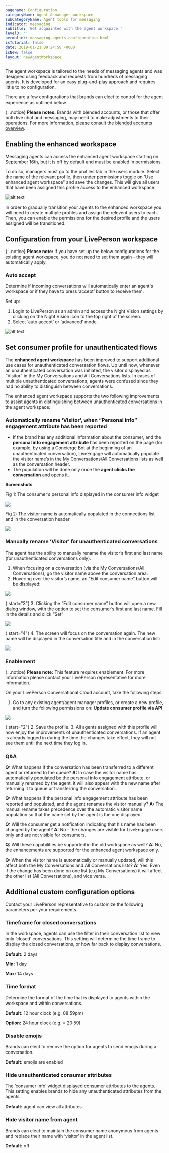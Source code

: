 ```yaml
---
pagename: Configuration
categoryName: Agent & manager workspace
subCategoryName: Agent tools for messaging
indicator: messaging
subtitle: 'Get acquainted with the agent workspace '
level3: ''
permalink: messaging-agents-configuration.html
isTutorial: false
date: 2019-01-21 09:24:58 +0000
isNew: false
layout: newAgentWorkspace
---
```


The agent workspace is tailored to the needs of messaging agents and was designed using feedback and requests from hundreds of messaging agents. It is developed for an easy plug-and-play approach and requires little to no configuration.  

There are a few configurations that brands can elect to control for the agent experience as outlined below.  

{: .notice}
**Please notes:** Brands with blended accounts, or those that offer both live chat and messaging, may need to make adjustments to their operations. For more information, please consult the [blended accounts overview](/messaging-agents-blended-accounts.html).

## Enabling the enhanced workspace

Messaging agents can access the enhanced agent workspace starting on September 16th, but it is off by default and must be enabled in permissions.

To do so, managers must go to the profiles tab in the users module. Select the name of the relevant profile, then under permissions toggle on 'Use enhanced agent workspace" and save the changes. This will give all users that have been assigned this profile access to the enhanced workspace.

![alt text](img/new-agent-workspace-10.png)

In order to gradually transition your agents to the enhanced workspace you will need to create multiple profiles and assign the relevent users to each. Then, you can enable the permissions for the desired profile and the users assigned will be transitioned.

## Configuration from your LivePerson workspace

{: .notice}
**Please note:** If you have set up the below configurations for the existing agent workspace, you do not need to set them again - they will automatically apply.

### Auto accept

Determine if incoming conversations will automatically enter an agent's workspace or if they have to press ’accept’ button to receive them.

Set up:
1. Login to LivePerson as an admin and access the Night Vision settings by clicking on the Night Vision icon to the top right of the screen.
2. Select ‘auto accept’ or ‘advanced’ mode.

![alt text](img/new-workspace-configuration.png)

## Set consumer profile for unauthenticated flows

The **enhanced agent workspace** has been improved to support additional use cases for unauthenticated conversation flows. Up until now, whenever an unauthenticated conversation was initiated, the visitor displayed as “Visitor” in the My Conversations and All Conversations lists. In cases of multiple unauthenticated conversations, agents were confused since they had no ability to distinguish between conversations.

The enhanced agent workspace supports the two following improvements to assist agents in distinguishing between unauthenticated conversations in the agent workspace:

### Automatically rename ‘Visitor’, when “Personal info” engagement attribute has been reported

* If the brand has any additional information about the consumer, and the **personal info engagement attribute** has been reported on the page (for example, by using a Concierge Bot at the beginning of an unauthenticated conversation), LiveEngage will automatically populate the visitor name’s in the My Conversations/All Conversations lists as well as the conversation header.
* The population will be done only once the **agent clicks the conversation** and opens it.

**Screenshots**

Fig 1: The consumer’s personal info displayed in the consumer info widget

![](img/set-consumer-profile-1.png)

Fig 2: The visitor name is automatically populated in the connections list and in the conversation header

![](img/set-consumer-profile-2.png)

### Manually rename ‘Visitor’ for unauthenticated conversations

The agent has the ability to manually rename the visitor’s first and last name (for unauthenticated conversations only).

1. When focusing on a conversation (via the My Conversations/All Conversations), go the visitor name above the conversation area.
2. Hovering over the visitor’s name, an “Edit consumer name” button will be displayed:

![](img/set-consumer-profile-4.png)

{:start="3"}
3. Clicking the “Edit consumer name” button will open a new dialog window, with the option to set the consumer’s first and last name. Fill in the details and click “Set”

![](img/set-consumer-profile-5.png)

{:start="4"}
4. The screen will focus on the conversation again. The new name will be displayed in the conversation title and in the conversation list:

![](img/set-consumer-profile-6.png)

### Enablement

{: .notice}
**Please note:** This feature requires enablement. For more information please contact your LivePerson representative for more information.

On your LivePerson Conversational Cloud account, take the following steps:

1. Go to any existing agent/agent manager profiles, or create a new profile, and turn the following permissions on: **Update consumer profile via API**

![](img/set-consumer-profile-3.png)

{:start="2"}
2. Save the profile.
3. All agents assigned with this profile will now enjoy the improvements of unauthenticated conversations. If an agent is already logged in during the time the changes take effect, they will not see them until the next time they log in.

### Q&A

**Q:** What happens if the conversation has been transferred to a different agent or returned to the queue?
**A:** In case the visitor name has automatically populated be the personal info engagement attribute, or manually renamed by the agent, it will also appear with the new name after returning it to queue or transferring the conversation.

**Q:** What happens if the personal info engagement attribute has been reported and populated, and the agent renames the visitor manually?
**A:** The manual rename takes precedence over the automatic visitor name population so that the name set by the agent is the one displayed.

**Q:** Will the consumer get a notification indicating that his name has been changed by the agent?
**A:** No - the changes are visible for LiveEngage users only and are not visible for consumers.

**Q:** Will these capabilities be supported in the old workspace as well?
**A:** No, the enhancements are supported for the enhanced agent workspace only.

**Q:** When the visitor name is automatically or manually updated, will this affect both the My Conversations and All Conversations lists?
**A:** Yes. Even if the change has been done on one list (e.g My Conversations) it will affect the other list (All Conversations), and vice versa.

## Additional custom configuration options

Contact your LivePerson representative to customize the following parameters per your requirements.

### Timeframe for closed conversations
In the workspace, agents can use the filter in their conversation list to view only ‘closed’ conversations. This setting will determine the time frame to display the closed conversations, or how far back to display conversations.  

**Default:** 2 days

**Min:** 1 day

**Max:** 14 days
<br>

### Time format
Determine the format of the time that is displayed to agents within the workspace and within conversations.

**Default:** 12 hour clock (e.g. 08:59pm)

**Option:** 24 hour clock (e.g.  = 20:59)
<br>

### Disable emojis
Brands can elect to remove the option for agents to send emojis during a conversation.

**Default:** emojis are enabled

### Hide unauthenticated consumer attributes
The ‘consumer info’ widget displayed consumer attributes to the agents. This setting enables brands to hide any unauthenticated attributes from the agents.

**Default:** agent can view all attributes

### Hide visitor name from agent
Brands can elect to maintain the consumer name anonymous from agents and replace their name with ‘visitor’ in the agent list.

**Default:** off
